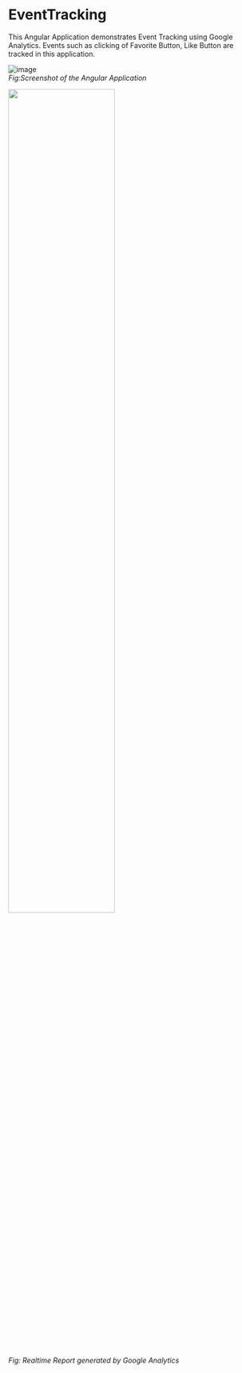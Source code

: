 # EventTracking

This Angular Application demonstrates Event Tracking using Google Analytics. Events such as clicking of Favorite Button, Like Button are tracked in this application.

![image](https://user-images.githubusercontent.com/81479041/144655275-c2a2781f-8055-4dff-bae4-4c70001974d4.png)<br>
*Fig:Screenshot of the Angular Application*

<img src="https://user-images.githubusercontent.com/81479041/144654833-1d7e94b4-9bbb-4196-96a1-cc5469638f9e.png" width="65%"><br>
*Fig: Realtime Report generated by Google Analytics*
